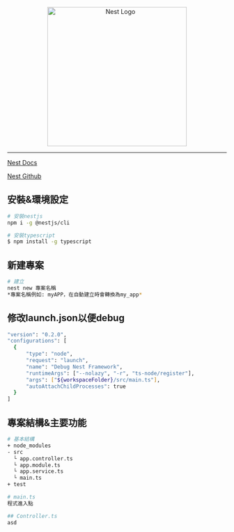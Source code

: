 <p align="center">
  <a href="http://nestjs.com/" target="blank"><img src="https://nestjs.com/img/logo_text.svg" width="320" alt="Nest Logo" /></a>
</p>

***

[Nest Docs](https://docs.nestjs.com/)

[Nest Github](https://github.com/nestjs/nest)

## 安裝&環境設定

```bash
# 安裝nestjs
npm i -g @nestjs/cli

# 安裝typescript
$ npm install -g typescript
```

## 新建專案

```bash
# 建立
nest new 專案名稱
*專案名稱例如: myAPP，在自動建立時會轉換為my_app*
```

## 修改launch.json以便debug

```bash
"version": "0.2.0",
"configurations": [
  {
      "type": "node",
      "request": "launch",
      "name": "Debug Nest Framework",
      "runtimeArgs": ["--nolazy", "-r", "ts-node/register"],
      "args": ["${workspaceFolder}/src/main.ts"],
      "autoAttachChildProcesses": true
  }
]
```

## 專案結構&主要功能
```bash
# 基本結構
+ node_modules
- src
  └ app.controller.ts
  └ app.module.ts
  └ app.service.ts
  └ main.ts
+ test

# main.ts
程式進入點

## Controller.ts
asd

```
